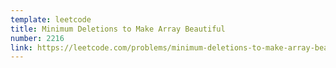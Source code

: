 ```yaml
---
template: leetcode
title: Minimum Deletions to Make Array Beautiful
number: 2216
link: https://leetcode.com/problems/minimum-deletions-to-make-array-beautiful
---
```


